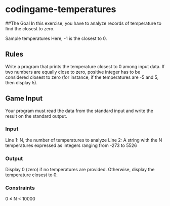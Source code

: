 # codingame-temperatures

##The Goal
In this exercise, you have to analyze records of temperature to find the closest to zero.

Sample temperatures
Here, -1 is the closest to 0.

## Rules
Write a program that prints the temperature closest to 0 among input data. If two numbers are equally close to zero, positive integer has to be considered closest to zero (for instance, if the temperatures are -5 and 5, then display 5).

## Game Input
Your program must read the data from the standard input and write the result on the standard output.

### Input

Line 1: N, the number of temperatures to analyze
Line 2: A string with the N temperatures expressed as integers ranging from -273 to 5526

### Output
Display 0 (zero) if no temperatures are provided. Otherwise, display the temperature closest to 0.

### Constraints
0 ≤ N < 10000
